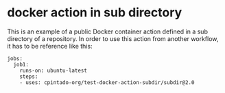 # docker action in sub directory

This is an example of a public Docker container action defined in a sub directory of a repository. In order to use this action from another workflow, it has to be reference like this:

```
jobs:
  job1:
    runs-on: ubuntu-latest
    steps:
    - uses: cpintado-org/test-docker-action-subdir/subdir@2.0
```

